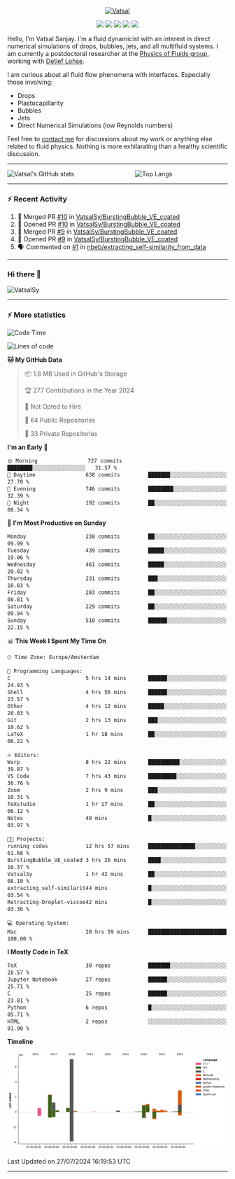 <center>

[<img alt="Vatsal" width="200px" src="https://www.dropbox.com/s/dxyybgtblo8er6h/Logo_Vatsal_Vector.png?raw=1">](https://www.vatsalsanjay.com)

[<img src="https://img.shields.io/badge/googlescholar-4285F4?&style=for-the-badge&logo=googlescholar&logoColor=white">](https://scholar.google.com/citations?hl=en&user=67aQviYAAAAJ)
[<img src="https://img.shields.io/static/v1.svg?&style=for-the-badge&logo=ResearchGate&label=&message=ResearchGate&logoColor=white&color=green">](https://www.researchgate.net/profile/Vatsal-Sanjay-2)
[<img src="https://img.shields.io/badge/twitter-1DA1F2?&style=for-the-badge&logo=twitter&logoColor=white">](https://twitter.com/VatsalSanjay)
[<img src="https://img.shields.io/badge/linkedin-0A66C2?&style=for-the-badge&logo=linkedin">](https://www.linkedin.com/in/vatsalsanjay/)
[<img src="https://img.shields.io/badge/orcid-A6CE39?&style=for-the-badge&logo=orcid&logoColor=white">](https://orcid.org/0000-0002-4293-6099)

</center>

Hello, I'm Vatsal Sanjay. I'm a fluid dynamicist with an interest in direct numerical simulations of drops, bubbles, jets, and all multifluid systems. I am currently a postdoctoral researcher at the [Physics of Fluids group](https://pof.tnw.utwente.nl), working with [Detlef Lohse](https://en.wikipedia.org/wiki/Detlef_Lohse). 

I am curious about all fluid flow phenomena with interfaces. Especially those involving:

- Drops
- Plastocapillarity
- Bubbles
- Jets
- Direct Numerical Simulations (low Reynolds numbers)

Feel free to [contact me](mailto:contact@vatsalsanjay.com) for discussions about my work or anything else related to fluid physics. Nothing is more exhilarating than a healthy scientific discussion.

<!-- ![Vatsal's GitHub stats](https://github-readme-stats-xi-wine-74.vercel.app/api?username=VatsalSy&show_icons=true&theme=vision-friendly-dark)

![Top Langs](https://github-readme-stats-xi-wine-74.vercel.app/api/top-langs/?username=VatsalSy&layout=compact&theme=vision-friendly-dark) -->

---
<div style="display: flex; justify-content: space-between;">
    <img src="https://github-readme-stats-xi-wine-74.vercel.app/api?username=VatsalSy&show_icons=true&theme=vision-friendly-dark" alt="Vatsal's GitHub stats" style="width: 55%;">
    <img src="https://github-readme-stats-xi-wine-74.vercel.app/api/top-langs/?username=VatsalSy&layout=compact&theme=vision-friendly-dark" alt="Top Langs" style="width: 42%;">
</div>

---

### :zap: Recent Activity

<!--START_SECTION:activity-->
1. 🎉 Merged PR [#10](https://github.com/VatsalSy/BurstingBubble_VE_coated/pull/10) in [VatsalSy/BurstingBubble_VE_coated](https://github.com/VatsalSy/BurstingBubble_VE_coated)
2. 💪 Opened PR [#10](https://github.com/VatsalSy/BurstingBubble_VE_coated/pull/10) in [VatsalSy/BurstingBubble_VE_coated](https://github.com/VatsalSy/BurstingBubble_VE_coated)
3. 🎉 Merged PR [#9](https://github.com/VatsalSy/BurstingBubble_VE_coated/pull/9) in [VatsalSy/BurstingBubble_VE_coated](https://github.com/VatsalSy/BurstingBubble_VE_coated)
4. 💪 Opened PR [#9](https://github.com/VatsalSy/BurstingBubble_VE_coated/pull/9) in [VatsalSy/BurstingBubble_VE_coated](https://github.com/VatsalSy/BurstingBubble_VE_coated)
5. 🗣 Commented on [#1](https://github.com/nbeb/extracting_self-similarity_from_data/issues/1#issuecomment-2252093691) in [nbeb/extracting_self-similarity_from_data](https://github.com/nbeb/extracting_self-similarity_from_data)
<!--END_SECTION:activity-->
---

### Hi there 👋
<p align="left"> <img src="https://komarev.com/ghpvc/?username=VatsalSy&label=Profile%20views&color=orange&style=for-the-badge" alt="VatsalSy" /> </p>

---
### :zap: More statistics

<!--START_SECTION:waka-->
![Code Time](http://img.shields.io/badge/Code%20Time-26%20hrs%208%20mins-blue)

![Lines of code](https://img.shields.io/badge/From%20Hello%20World%20I%27ve%20Written-18.2%20million%20lines%20of%20code-blue)

**🐱 My GitHub Data** 

> 📦 1.8 MB Used in GitHub's Storage 
 > 
> 🏆 277 Contributions in the Year 2024
 > 
> 🚫 Not Opted to Hire
 > 
> 📜 64 Public Repositories 
 > 
> 🔑 33 Private Repositories 
 > 
**I'm an Early 🐤** 

```text
🌞 Morning                727 commits         ████████░░░░░░░░░░░░░░░░░   31.57 % 
🌆 Daytime                638 commits         ███████░░░░░░░░░░░░░░░░░░   27.70 % 
🌃 Evening                746 commits         ████████░░░░░░░░░░░░░░░░░   32.39 % 
🌙 Night                  192 commits         ██░░░░░░░░░░░░░░░░░░░░░░░   08.34 % 
```
📅 **I'm Most Productive on Sunday** 

```text
Monday                   230 commits         ██░░░░░░░░░░░░░░░░░░░░░░░   09.99 % 
Tuesday                  439 commits         █████░░░░░░░░░░░░░░░░░░░░   19.06 % 
Wednesday                461 commits         █████░░░░░░░░░░░░░░░░░░░░   20.02 % 
Thursday                 231 commits         ███░░░░░░░░░░░░░░░░░░░░░░   10.03 % 
Friday                   203 commits         ██░░░░░░░░░░░░░░░░░░░░░░░   08.81 % 
Saturday                 229 commits         ██░░░░░░░░░░░░░░░░░░░░░░░   09.94 % 
Sunday                   510 commits         ██████░░░░░░░░░░░░░░░░░░░   22.15 % 
```


📊 **This Week I Spent My Time On** 

```text
🕑︎ Time Zone: Europe/Amsterdam

💬 Programming Languages: 
C                        5 hrs 14 mins       ██████░░░░░░░░░░░░░░░░░░░   24.93 % 
Shell                    4 hrs 56 mins       ██████░░░░░░░░░░░░░░░░░░░   23.57 % 
Other                    4 hrs 12 mins       █████░░░░░░░░░░░░░░░░░░░░   20.03 % 
Git                      2 hrs 13 mins       ███░░░░░░░░░░░░░░░░░░░░░░   10.62 % 
LaTeX                    1 hr 18 mins        ██░░░░░░░░░░░░░░░░░░░░░░░   06.22 % 

🔥 Editors: 
Warp                     8 hrs 22 mins       ██████████░░░░░░░░░░░░░░░   39.87 % 
VS Code                  7 hrs 43 mins       █████████░░░░░░░░░░░░░░░░   36.76 % 
Zoom                     2 hrs 9 mins        ███░░░░░░░░░░░░░░░░░░░░░░   10.31 % 
TeXstudio                1 hr 17 mins        ██░░░░░░░░░░░░░░░░░░░░░░░   06.12 % 
Notes                    49 mins             █░░░░░░░░░░░░░░░░░░░░░░░░   03.97 % 

🐱‍💻 Projects: 
running codes            12 hrs 57 mins      ███████████████░░░░░░░░░░   61.68 % 
BurstingBubble_VE_coated 3 hrs 26 mins       ████░░░░░░░░░░░░░░░░░░░░░   16.37 % 
VatsalSy                 1 hr 42 mins        ██░░░░░░░░░░░░░░░░░░░░░░░   08.10 % 
extracting_self-similarit44 mins             █░░░░░░░░░░░░░░░░░░░░░░░░   03.54 % 
Retracting-Droplet-viscoe42 mins             █░░░░░░░░░░░░░░░░░░░░░░░░   03.36 % 

💻 Operating System: 
Mac                      20 hrs 59 mins      █████████████████████████   100.00 % 
```

**I Mostly Code in TeX** 

```text
TeX                      30 repos            ███████░░░░░░░░░░░░░░░░░░   28.57 % 
Jupyter Notebook         27 repos            ██████░░░░░░░░░░░░░░░░░░░   25.71 % 
C                        25 repos            ██████░░░░░░░░░░░░░░░░░░░   23.81 % 
Python                   6 repos             █░░░░░░░░░░░░░░░░░░░░░░░░   05.71 % 
HTML                     2 repos             ░░░░░░░░░░░░░░░░░░░░░░░░░   01.90 % 
```



**Timeline**

![Lines of Code chart](https://raw.githubusercontent.com/VatsalSy/VatsalSy/main/assets/bar_graph.png)


 Last Updated on 27/07/2024 16:19:53 UTC
<!--END_SECTION:waka-->
---
